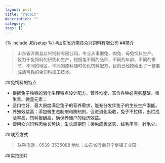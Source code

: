 ```yaml
---
layout: post
title: "rabbit"
description: ""
category: 
tags: []
---
```

{% include JB/setup %}
#山东省沂南县众兴饲料有限公司
##简介
>山东省沂南县众兴饲料有限公司，专业从事獭兔、肉兔、母兔饲料生产。
致力于兔饲料的研究和生产，根据兔不同的品种、不同的年龄、不同的季节、不同的地区、不同的原料随时优化饲料配方，目前已经摸索出了一整套成熟可靠的兔饲料加工技术。

##兔饲料的特点
* 根据兔子独特的消化生理特点设计配方，营养均衡、富含各种必需氨基酸、维生素、微量元素；
* 适口性好，最大限度满足兔子的营养需求，能充分发挥兔子的生长生产潜能。
* 养殖效益高：添加微生态制剂和酶制剂，促进消化吸收，兔子不拉稀，出栏成活率高，饲料报酬高，确保养殖户的经济效益。
* 使用众兴饲料肉兔长势快，生长周期短；獭兔皮板坚实、绒毛丰厚，针毛少。

##联系方式
>联系电话：0539-3535088
地址：山东省沂南县辛集镇工业园

##实拍图片


